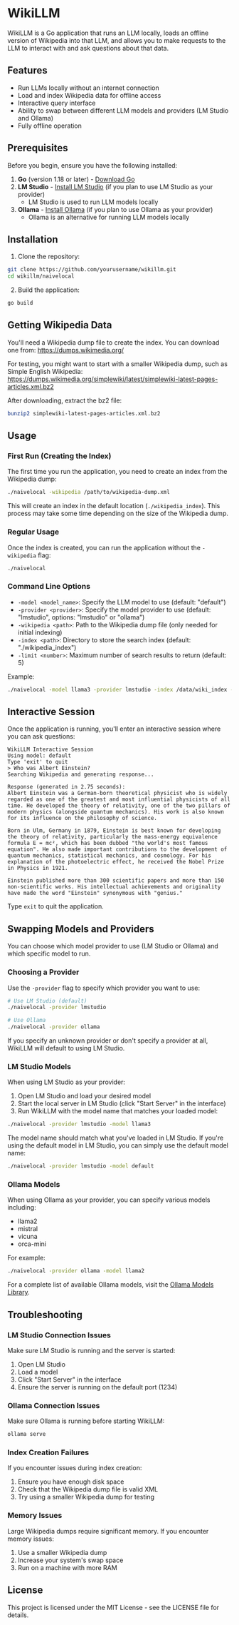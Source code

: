 # WikiLLM

WikiLLM is a Go application that runs an LLM locally, loads an offline version of Wikipedia into that LLM, and allows you to make requests to the LLM to interact with and ask questions about that data.

## Features

- Run LLMs locally without an internet connection
- Load and index Wikipedia data for offline access
- Interactive query interface
- Ability to swap between different LLM models and providers (LM Studio and Ollama)
- Fully offline operation

## Prerequisites

Before you begin, ensure you have the following installed:

1. **Go** (version 1.18 or later) - [Download Go](https://golang.org/dl/)
2. **LM Studio** - [Install LM Studio](https://lmstudio.ai/) (if you plan to use LM Studio as your provider)
   - LM Studio is used to run LLM models locally
3. **Ollama** - [Install Ollama](https://ollama.ai/download) (if you plan to use Ollama as your provider)
   - Ollama is an alternative for running LLM models locally

## Installation

1. Clone the repository:

```bash
git clone https://github.com/yourusername/wikillm.git
cd wikillm/naivelocal
```

2. Build the application:

```bash
go build
```

## Getting Wikipedia Data

You'll need a Wikipedia dump file to create the index. You can download one from:
https://dumps.wikimedia.org/

For testing, you might want to start with a smaller Wikipedia dump, such as Simple English Wikipedia:
https://dumps.wikimedia.org/simplewiki/latest/simplewiki-latest-pages-articles.xml.bz2

After downloading, extract the bz2 file:

```bash
bunzip2 simplewiki-latest-pages-articles.xml.bz2
```

## Usage

### First Run (Creating the Index)

The first time you run the application, you need to create an index from the Wikipedia dump:

```bash
./naivelocal -wikipedia /path/to/wikipedia-dump.xml
```

This will create an index in the default location (`./wikipedia_index`). This process may take some time depending on the size of the Wikipedia dump.

### Regular Usage

Once the index is created, you can run the application without the `-wikipedia` flag:

```bash
./naivelocal
```

### Command Line Options

- `-model <model_name>`: Specify the LLM model to use (default: "default")
- `-provider <provider>`: Specify the model provider to use (default: "lmstudio", options: "lmstudio" or "ollama")
- `-wikipedia <path>`: Path to the Wikipedia dump file (only needed for initial indexing)
- `-index <path>`: Directory to store the search index (default: "./wikipedia_index")
- `-limit <number>`: Maximum number of search results to return (default: 5)

Example:

```bash
./naivelocal -model llama3 -provider lmstudio -index /data/wiki_index -limit 10
```

## Interactive Session

Once the application is running, you'll enter an interactive session where you can ask questions:

```
WikiLLM Interactive Session
Using model: default
Type 'exit' to quit
> Who was Albert Einstein?
Searching Wikipedia and generating response...

Response (generated in 2.75 seconds):
Albert Einstein was a German-born theoretical physicist who is widely regarded as one of the greatest and most influential physicists of all time. He developed the theory of relativity, one of the two pillars of modern physics (alongside quantum mechanics). His work is also known for its influence on the philosophy of science.

Born in Ulm, Germany in 1879, Einstein is best known for developing the theory of relativity, particularly the mass-energy equivalence formula E = mc², which has been dubbed "the world's most famous equation". He also made important contributions to the development of quantum mechanics, statistical mechanics, and cosmology. For his explanation of the photoelectric effect, he received the Nobel Prize in Physics in 1921.

Einstein published more than 300 scientific papers and more than 150 non-scientific works. His intellectual achievements and originality have made the word "Einstein" synonymous with "genius."
```

Type `exit` to quit the application.

## Swapping Models and Providers

You can choose which model provider to use (LM Studio or Ollama) and which specific model to run.

### Choosing a Provider

Use the `-provider` flag to specify which provider you want to use:

```bash
# Use LM Studio (default)
./naivelocal -provider lmstudio

# Use Ollama
./naivelocal -provider ollama
```

If you specify an unknown provider or don't specify a provider at all, WikiLLM will default to using LM Studio.

### LM Studio Models

When using LM Studio as your provider:

1. Open LM Studio and load your desired model
2. Start the local server in LM Studio (click "Start Server" in the interface)
3. Run WikiLLM with the model name that matches your loaded model:

```bash
./naivelocal -provider lmstudio -model llama3
```

The model name should match what you've loaded in LM Studio. If you're using the default model in LM Studio, you can simply use the default model name:

```bash
./naivelocal -provider lmstudio -model default
```

### Ollama Models

When using Ollama as your provider, you can specify various models including:

- llama2
- mistral
- vicuna
- orca-mini

For example:

```bash
./naivelocal -provider ollama -model llama2
```

For a complete list of available Ollama models, visit the [Ollama Models Library](https://ollama.ai/library).

## Troubleshooting

### LM Studio Connection Issues

Make sure LM Studio is running and the server is started:

1. Open LM Studio
2. Load a model
3. Click "Start Server" in the interface
4. Ensure the server is running on the default port (1234)

### Ollama Connection Issues

Make sure Ollama is running before starting WikiLLM:

```bash
ollama serve
```

### Index Creation Failures

If you encounter issues during index creation:

1. Ensure you have enough disk space
2. Check that the Wikipedia dump file is valid XML
3. Try using a smaller Wikipedia dump for testing

### Memory Issues

Large Wikipedia dumps require significant memory. If you encounter memory issues:

1. Use a smaller Wikipedia dump
2. Increase your system's swap space
3. Run on a machine with more RAM

## License

This project is licensed under the MIT License - see the LICENSE file for details.
